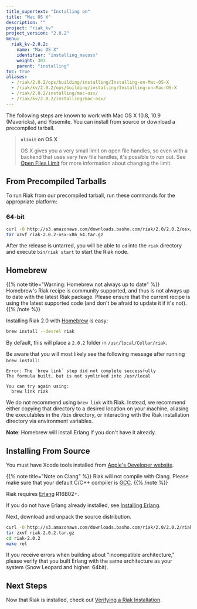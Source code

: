 ```yaml
---
title_supertext: "Installing on"
title: "Mac OS X"
description: ""
project: "riak_kv"
project_version: "2.0.2"
menu:
  riak_kv-2.0.2:
    name: "Mac OS X"
    identifier: "installing_macosx"
    weight: 303
    parent: "installing"
toc: true
aliases:
  - /riak/2.0.2/ops/building/installing/Installing-on-Mac-OS-X
  - /riak/kv/2.0.2/ops/building/installing/Installing-on-Mac-OS-X
  - /riak/2.0.2/installing/mac-osx/
  - /riak/kv/2.0.2/installing/mac-osx/
---
```




[perf open files]: /riak/kv/2.0.2/using/performance/open-files-limit
[install source erlang]: /riak/kv/2.0.2/setup/installing/source/erlang
[install verify]: /riak/kv/2.0.2/setup/installing/verify

The following steps are known to work with Mac OS X 10.8, 10.9
(Mavericks), and Yosemite. You can install from source or download a
precompiled tarball.

> **`ulimit` on OS X**
>
> OS X gives you a very small limit on open file handles, so even with a
backend that uses very few file handles, it's possible to run out. See
[Open Files Limit][perf open files] for more information about changing the limit.


## From Precompiled Tarballs

To run Riak from our precompiled tarball, run these commands for the
appropriate platform:

### 64-bit

```bash
curl -O http://s3.amazonaws.com/downloads.basho.com/riak/2.0/2.0.2/osx/10.8/riak-2.0.2-OSX-x86_64.tar.gz
tar xzvf riak-2.0.2-osx-x86_64.tar.gz
```

After the release is untarred, you will be able to `cd` into the `riak`
directory and execute `bin/riak start` to start the Riak node.

## Homebrew

{{% note title="Warning: Homebrew not always up to date" %}}
Homebrew's Riak recipe is community supported, and thus is not always up to
date with the latest Riak package. Please ensure that the current recipe is
using the latest supported code (and don't be afraid to update it if it's
not).
{{% /note %}}

Installing Riak 2.0 with [Homebrew](http://brew.sh/) is easy:

```bash
brew install --devrel riak
```

By default, this will place a `2.0.2` folder in
`/usr/local/Cellar/riak`.

Be aware that you will most likely see the following message after
running `brew install`:

```
Error: The `brew link` step did not complete successfully
The formula built, but is not symlinked into /usr/local

You can try again using:
  brew link riak
```

We do not recommend using `brew link` with Riak. Instead, we recommend
either copying that directory to a desired location on your machine,
aliasing the executables in the `/bin` directory, or interacting with
the Riak installation directory via environment variables.

**Note**: Homebrew will install Erlang if you don't have it already.

## Installing From Source

You must have Xcode tools installed from [Apple's Developer
website](http://developer.apple.com/).

{{% note title="Note on Clang" %}}
Riak will not compile with Clang. Please make sure that your default C/C++
compiler is [GCC](https://gcc.gnu.org/).
{{% /note %}}

Riak requires [Erlang](http://www.erlang.org/) R16B02+.

If you do not have Erlang already installed, see [Installing Erlang][install source erlang].

Next, download and unpack the source distribution.

```bash
curl -O http://s3.amazonaws.com/downloads.basho.com/riak/2.0/2.0.2/riak-2.0.2.tar.gz
tar zxvf riak-2.0.2.tar.gz
cd riak-2.0.2
make rel
```

If you receive errors when building about "incompatible architecture,"
please verify that you built Erlang with the same architecture as your
system (Snow Leopard and higher: 64bit).

## Next Steps

Now that Riak is installed, check out [Verifying a Riak Installation][install verify].

